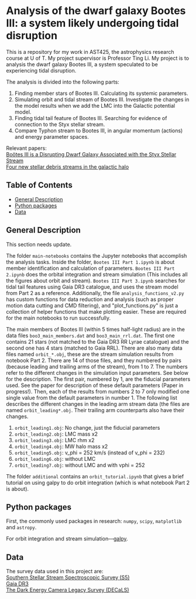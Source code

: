 # Analysis of the dwarf galaxy Bootes III: a system likely undergoing tidal disruption

This is a repository for my work in AST425, the astrophysics research course at 
U of T. My project supervisor is Professor Ting Li. My project is to analysis the 
dwarf galaxy Bootes III, a system speculated to be experiencing tidal disruption.

The analysis is divided into the following parts: 
1. Finding member stars of Bootes III. Calculating its systemic parameters.
2. Simulating orbit and tidal stream of Bootes III. Investigate the changes in the
model results when we add the LMC into the Galactic potential model.
3. Finding tidal tail feature of Bootes III. Searching for evidence of connection to
the Styx stellar stream.
4. Compare Typhon stream to Bootes III, in angular momentum (actions) and energy
parameter spaces. 

Relevant papers:\
[Boötes III is a Disrupting Dwarf Galaxy Associated with the Styx Stellar Stream](https://iopscience.iop.org/article/10.3847/1538-4357/aad8c1)\
[Four new stellar debris streams in the galactic halo](https://iopscience.iop.org/article/10.1088/0004-637X/693/2/1118)


## Table of Contents
* [General Description](#general-description)
* [Python packages](#python-packages)
* [Data](#data)

## General Description
This section needs update.

The folder `main-notebooks` contains the Jupyter notebooks that accomplish the analysis tasks. Inside the folder, `Bootes III Part 1.ipynb` is about member identification and calculation of parameters. `Bootes III Part 2.ipynb` does the orbital integration and stream simulation (This includes all the figures about orbit and stream). `Bootes III Part 3.ipynb` searches for tidal tail features using Gaia DR3 catalogue, and uses the stream model from Part 2 as a reference. Additionally, the file `analysis_functions_v2.py` has custom functions for data reduction and analysis (such as proper motion data cutting and CMD filtering), and "plot_functions.py" is just a collection of helper functions that make plotting easier. These are required for the main notebooks to run successfully.

The main members of Bootes III (within 5 times half-light radius) are in the data files `boo3_main_members.dat` and `boo3_main_rrl.dat`. The first one contains 21 stars (not matched to the Gaia DR3 RR Lyrae catalogue) and the second one has 4 stars (matched to Gaia RRL). There are also many data files named `orbit_*.obj`, these are the stream simulation results from notebook Part 2. There are 14 of those files, and they numbered by pairs (because leading and trailing arms of the stream), from 1 to 7. The numbers refer to the different changes in the simulation input parameters. See below for the description. The first pair, numbered by 1, are the fiducial parameters used. See the paper for description of these default parameters (Paper in progress!). Then, 
each of the results from numbers 2 to 7 only modified one single value from the default parameters in number 1. The following list describes the different changes in the leading arm stream data (the files are named `orbit_leading*.obj`. Their trailing arm counterparts also have their changes.
1. `orbit_leading1.obj`: No change, just the fiducial parameters
2. `orbit_leading2.obj`: LMC mass x2
3. `orbit_leading3.obj`: LMC rhm x2
4. `orbit_leading4.obj`: MW halo mass x2
5. `orbit_leading5.obj`: v_phi = 252 km/s (instead of v_phi = 232)
6. `orbit_leading6.obj`: without LMC
7. `orbit_leading7.obj`: without LMC and with vphi = 252

The folder `additional` contains an `orbit_tutorial.ipynb` that gives a brief tutorial on using galpy to do orbit integration (which is what notebook Part 2 is about).

## Python packages
First, the commonly used packages in research: `numpy`, `scipy`, `matplotlib` and `astropy`. 

For orbit integration and stream simulation––[galpy](https://docs.galpy.org/en/v1.8.1/index.html).

## Data
The survey data used in this project are:\
[Southern Stellar Stream Spectroscopic Survey (S5)](https://s5collab.github.io)\
[Gaia DR3](https://www.cosmos.esa.int/web/gaia/data-release-3)\
[The Dark Energy Camera Legacy Survey (DECaLS)](https://www.legacysurvey.org/dr9/description/)
